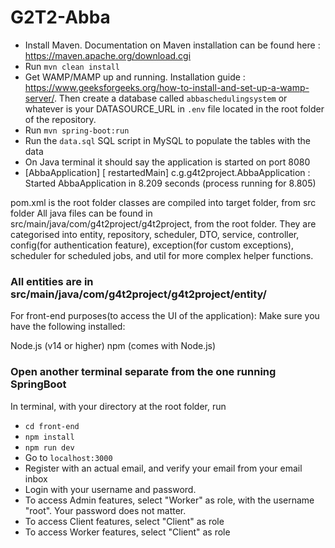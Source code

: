 # G2T2-Abba

- Install Maven. Documentation on Maven installation can be found here : https://maven.apache.org/download.cgi
- Run `mvn clean install`
- Get WAMP/MAMP up and running. Installation guide : https://www.geeksforgeeks.org/how-to-install-and-set-up-a-wamp-server/. Then create a database called `abbaschedulingsystem` or whatever is your DATASOURCE_URL in `.env` file located in the root folder of the repository.
- Run `mvn spring-boot:run`
- Run the `data.sql` SQL script in MySQL to populate the tables with the data
- On Java terminal it should say the application is started on port 8080
- [AbbaApplication] [  restartedMain] c.g.g4t2project.AbbaApplication          : Started AbbaApplication in 8.209 seconds (process running for 8.805)

pom.xml is the root folder
classes are compiled into target folder, from src folder
All java files can be found in src/main/java/com/g4t2project/g4t2project, from the root folder. They are categorised into entity, repository, scheduler, DTO, service, controller, config(for authentication feature), exception(for custom exceptions), scheduler for scheduled jobs, and util for more complex helper functions.

### All entities are in src/main/java/com/g4t2project/g4t2project/entity/
For front-end purposes(to access the UI of the application):
Make sure you have the following installed:

Node.js (v14 or higher)
npm (comes with Node.js)
### Open another terminal separate from the one running SpringBoot ###
In terminal, with your directory at the root folder, run
- `cd front-end`
- `npm install`
- `npm run dev`
-  Go to `localhost:3000`
-  Register with an actual email, and verify your email from your email inbox
-  Login with your username and password.
-  To access Admin features, select "Worker" as role, with the username "root". Your password does not matter.
-  To access Client features, select "Client" as role
-  To access Worker features, select "Client" as role

